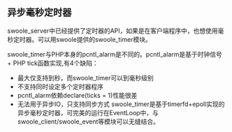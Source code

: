 ## 异步毫秒定时器 
swoole_server中已经提供了定时器的API，如果是在客户端程序中，也想使用毫秒定时器。可以用swoole提供的swoole_timer模块。

swoole_timer与PHP本身的pcntl_alarm是不同的。pcntl_alarm是基于时钟信号 + PHP tick函数实现,有4个缺陷：

* 最大仅支持到秒，而swoole_timer可以到毫秒级别
* 不支持同时设定多个定时器程序
* pcntl_alarm依赖declare(ticks = 1)性能很差
* 无法用于异步IO，只支持同步方式
swoole_timer是基于timerfd+epoll实现的异步毫秒定时器，可完美的运行在EventLoop中，与swoole_client/swoole_event等模块可以无缝结合。